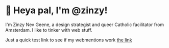 # 👋 Heya pal, I'm @zinzy!
I'm Zinzy Nev Geene, a design strategist and queer Catholic facilitator from Amsterdam. I like to tinker with web stuff.

Just a quick test link to see if my webmentions work [the link](http://127.0.0.1:4000/vaccinated-part-2)

<!---
zinzy/zinzy is a ✨ special ✨ repository because its `README.md` (this file) appears on your GitHub profile.
You can click the Preview link to take a look at your changes.
--->
